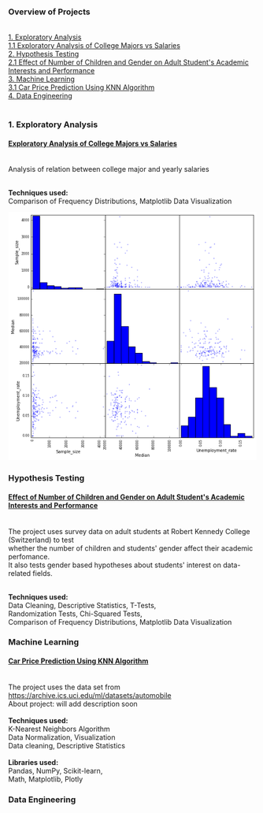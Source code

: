 ### Overview of Projects
<br>[1. Exploratory Analysis](#exploratory-analysis)
<br>[1.1 Exploratory Analysis of College Majors vs Salaries](#exploratory-analysis-of-college-majors-vs-salaries)
<br>[2. Hypothesis Testing](#hypothesis-testing)
<br>[2.1 Effect of Number of Children and Gender on Adult Student's Academic Interests and Performance](#effect-of-number-of-children-and-gender-on-adult-student's-academic-interests-and-performance)
<br>[3. Machine Learning](#machine-learning)
<br>[3.1 Car Price Prediction Using KNN Algorithm](####-car-price-prediction-using-knn-algorithm)
<br>[4. Data Engineering](#data-engineering)
<br>
<br>



### 1. Exploratory Analysis
#### [Exploratory Analysis of College Majors vs Salaries](https://github.com/ofeliiaB/major_salary_analysis/blob/master/MajorVsSalaryAnalysis.ipynb)
<br>Analysis of relation between college major and yearly salaries

<br>**Techniques used:**
<br>Comparison of Frequency Distributions, Matplotlib Data Visualization

![](/images/matrix_image_portfolio.png)
<br>
### Hypothesis Testing
#### [Effect of Number of Children and Gender on Adult Student's Academic Interests and Performance](https://github.com/ofeliiaB/parental_status_vs_college_performance/blob/master/Data_Analytics_Assignment.ipynb)
<br>The project uses survey data on adult students at Robert Kennedy College (Switzerland) to test
<br>whether the number of children and students' gender affect their academic perfomance.
<br>It also tests gender based hypotheses about students' interest on data-related fields.

<br>**Techniques used:**
<br>Data Cleaning, Descriptive Statistics, T-Tests,
<br>Randomization Tests, Chi-Squared Tests,
<br>Comparison of Frequency Distributions, Matplotlib Data Visualization
<br>
### Machine Learning
#### [Car Price Prediction Using KNN Algorithm](https://github.com/ofeliiaB/predicting_car_prices_with_k-nn/blob/master/Car_price_prediction_KNN.ipynb)
<br>The project uses the data set from https://archive.ics.uci.edu/ml/datasets/automobile
<br>About project: will add description soon
<br>
<br>**Techniques used:**
<br>K-Nearest Neighbors Algorithm
<br>Data Normalization, Visualization
<br>Data cleaning, Descriptive Statistics
<br>
<br>**Libraries used:**
<br>Pandas, NumPy, Scikit-learn,
<br>Math, Matplotlib, Plotly
<br>
### Data Engineering
